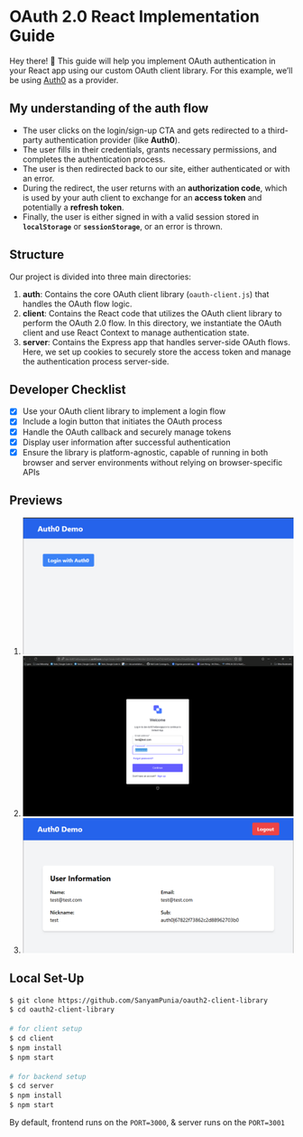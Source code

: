 # OAuth 2.0 React Implementation Guide

Hey there! 👋 This guide will help you implement OAuth authentication in your React app using our custom OAuth client library. For this example, we’ll be using [Auth0](https://auth0.com/) as a provider.

## My understanding of the auth flow

- The user clicks on the login/sign-up CTA and gets redirected to a third-party authentication provider (like **Auth0**).
- The user fills in their credentials, grants necessary permissions, and completes the authentication process.
- The user is then redirected back to our site, either authenticated or with an error.
- During the redirect, the user returns with an **authorization code**, which is used by your auth client to exchange for an **access token** and potentially a **refresh token**.
- Finally, the user is either signed in with a valid session stored in **`localStorage`** or **`sessionStorage`**, or an error is thrown.

## Structure

Our project is divided into three main directories:

1. **auth**: Contains the core OAuth client library (`oauth-client.js`) that handles the OAuth flow logic.
2. **client**: Contains the React code that utilizes the OAuth client library to perform the OAuth 2.0 flow. In this directory, we instantiate the OAuth client and use React Context to manage authentication state.
3. **server**: Contains the Express app that handles server-side OAuth flows. Here, we set up cookies to securely store the access token and manage the authentication process server-side.

## Developer Checklist

- [x] Use your OAuth client library to implement a login flow
- [x] Include a login button that initiates the OAuth process
- [x] Handle the OAuth callback and securely manage tokens
- [x] Display user information after successful authentication
- [x] Ensure the library is platform-agnostic, capable of running in both browser and server environments without relying on browser-specific APIs

## Previews

1. !["login"](login.png)
2. !["auth0"](auth0.png)
3. !["user info"](preview.png)

## Local Set-Up

```bash
$ git clone https://github.com/SanyamPunia/oauth2-client-library
$ cd oauth2-client-library

# for client setup
$ cd client
$ npm install
$ npm start

# for backend setup
$ cd server
$ npm install
$ npm start
```

By default, frontend runs on the `PORT=3000`, & server runs on the `PORT=3001`

